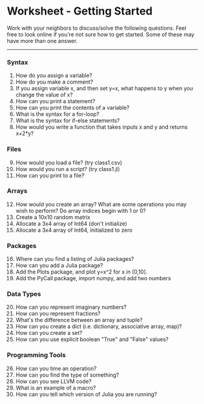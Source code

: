 # Worksheet - Getting Started

Work with your neighbors to discuss/solve the following questions.  Feel free to look online if you're not sure how to get started.  Some of these may have more than one answer.

---

### Syntax

1. How do you assign a variable?
2. How do you make a comment?
3. If you assign variable x, and then set y=x, what happens to y when you change the value of x?
4. How can you print a statement?
5. How can you print the contents of a variable?
6. What is the syntax for a for-loop?
7. What is the syntax for if-else statements?
8. How would you write a function that takes inputs x and y and returns x+2*y?

### Files

9. How would you load a file? (try class1.csv)
10. How would you run a script? (try class1.jl)
11. How can you print to a file?

### Arrays

12. How would you create an array?  What are some operations you may wish to perform?  Do array indices begin with 1 or 0?
13. Create a 10x10 random matrix
14. Allocate a 3x4 array of Int64 (don't initialize)
15. Allocate a 3x4 array of Int64, initialized to zero

### Packages

16. Where can you find a listing of Julia packages?
17. How can you add a Julia package?
18. Add the Plots package, and plot y=x^2 for x in [0,10].
19. Add the PyCall package, import numpy, and add two numbers

### Data Types

20. How can you represent imaginary numbers?
21. How can you represent fractions?
22. What's the difference between an array and tuple?
23. How can you create a dict (i.e. dictionary, associative array, map)?
24. How can you create a set?
25. How can you use explicit boolean "True" and "False" values?

### Programming Tools

26. How can you time an operation?
27. How can you find the type of something?
28. How can you see LLVM code?
29. What is an example of a macro?
30. How can you tell which version of Julia you are running?
